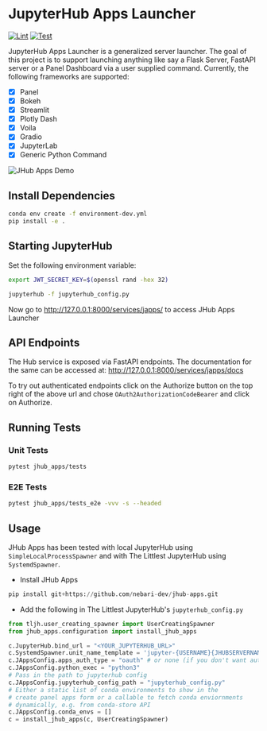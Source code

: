 # JupyterHub Apps Launcher

[![Lint](https://github.com/nebari-dev/jhub-apps/actions/workflows/lint.yml/badge.svg)](https://github.com/nebari-dev/jhub-apps/actions/workflows/lint.yml)
[![Test](https://github.com/nebari-dev/jhub-apps/actions/workflows/test.yml/badge.svg)](https://github.com/nebari-dev/jhub-apps/actions/workflows/test.yml)

JupyterHub Apps Launcher is a generalized server launcher. The goal of this project is to support
launching anything like say a Flask Server, FastAPI server or a Panel Dashboard via a user supplied
command. Currently, the following frameworks are supported:

- [x] Panel
- [x] Bokeh
- [x] Streamlit
- [x] Plotly Dash
- [x] Voila
- [x] Gradio
- [x] JupyterLab
- [x] Generic Python Command

![JHub Apps Demo](https://raw.githubusercontent.com/nebari-dev/jhub-apps/main/demo.gif)

## Install Dependencies

```bash
conda env create -f environment-dev.yml
pip install -e .
```

## Starting JupyterHub

Set the following environment variable:

```bash
export JWT_SECRET_KEY=$(openssl rand -hex 32)
```


```bash
jupyterhub -f jupyterhub_config.py
```

Now go to http://127.0.0.1:8000/services/japps/ to access JHub Apps Launcher

## API Endpoints

The Hub service is exposed via FastAPI endpoints. The documentation for the same can be accessed at:
http://127.0.0.1:8000/services/japps/docs

To try out authenticated endpoints click on the Authorize button on the top right of
the above url and chose `OAuth2AuthorizationCodeBearer` and click on Authorize.

## Running Tests

### Unit Tests

```bash
pytest jhub_apps/tests
```

### E2E Tests

```bash
pytest jhub_apps/tests_e2e -vvv -s --headed
```

## Usage

JHub Apps has been tested with local JupyterHub using `SimpleLocalProcessSpawner` and with
The Littlest JupyterHub using `SystemdSpawner`.

* Install JHub Apps

```python
pip install git+https://github.com/nebari-dev/jhub-apps.git
```

* Add the following in The Littlest JupyterHub's `jupyterhub_config.py`

```python
from tljh.user_creating_spawner import UserCreatingSpawner
from jhub_apps.configuration import install_jhub_apps

c.JupyterHub.bind_url = "<YOUR_JUPYTERHUB_URL>"
c.SystemdSpawner.unit_name_template = 'jupyter-{USERNAME}{JHUBSERVERNAME}'
c.JAppsConfig.apps_auth_type = "oauth" # or none (if you don't want authentication on apps)
c.JAppsConfig.python_exec = "python3"
# Pass in the path to jupyterhub config
c.JAppsConfig.jupyterhub_config_path = "jupyterhub_config.py"
# Either a static list of conda environments to show in the
# create panel apps form or a callable to fetch conda enviornments
# dynamically, e.g. from conda-store API
c.JAppsConfig.conda_envs = []
c = install_jhub_apps(c, UserCreatingSpawner)
```

